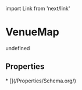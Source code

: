 import Link from 'next/link'
# VenueMap

undefined

## Properties

<Grid>
* [](/Properties/Schema.org/)

</Grid>

